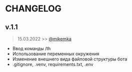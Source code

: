 # CHANGELOG

## v.1.1

> 15.03.2022 >> [@mikemka](https://github.com/mikemka)

* Ввод команды /th
* Использование переменных окружения
* Изменение внешнего вида файловой структуры бота
* .gitignore, .venv, requirements.txt, .env
